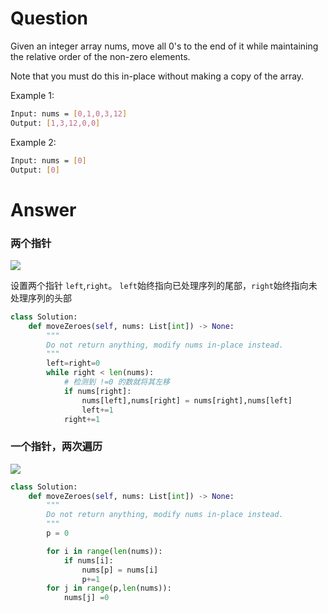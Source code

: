 # Question
Given an integer array nums, move all 0's to the end of it while maintaining the relative order of the non-zero elements.

Note that you must do this in-place without making a copy of the array.

Example 1:
```bash
Input: nums = [0,1,0,3,12]
Output: [1,3,12,0,0]
```
Example 2:
```bash
Input: nums = [0]
Output: [0]
```

# Answer
### 两个指针
![](https://pic.leetcode-cn.com/36d1ac5d689101cbf9947465e94753c626eab7fcb736ae2175f5d87ebc85fdf0-283_2.gif)

设置两个指针 `left`,`right`。 `left`始终指向已处理序列的尾部，`right`始终指向未处理序列的头部
```python
class Solution:
    def moveZeroes(self, nums: List[int]) -> None:
        """
        Do not return anything, modify nums in-place instead.
        """
        left=right=0
        while right < len(nums):
            # 检测到 !=0 的数就将其左移
            if nums[right]:
                nums[left],nums[right] = nums[right],nums[left]
                left+=1
            right+=1
```

### 一个指针，两次遍历
![](https://pic.leetcode-cn.com/9669b4ffb158eaeeee6f0cd66a70f24411575edab1ab8a037c4c9084b1c743f5-283_1.gif)
```python
class Solution:
    def moveZeroes(self, nums: List[int]) -> None:
        """
        Do not return anything, modify nums in-place instead.
        """
        p = 0

        for i in range(len(nums)):
            if nums[i]:
                nums[p] = nums[i]
                p+=1
        for j in range(p,len(nums)):
            nums[j] =0

```
